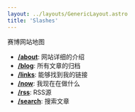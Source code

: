 ```yaml
---
layout: ../layouts/GenericLayout.astro
title: 'Slashes'
---
```


赛博网站地图

- [**/about**](/about): 网站详细的介绍
- [**/blog**](/blog): 所有文章的归档
- [**/links**](/links): 能够找到我的链接
- [**/now**](/now): 我现在在做什么
- [**/rss**](/rss.xml): RSS源
- [**/search**](/search): 搜索文章
